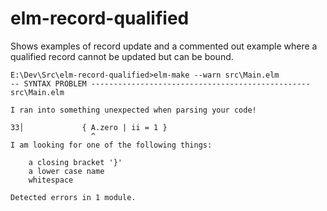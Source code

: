 # elm-record-qualified

Shows examples of record update and a commented out example where a qualified record cannot be updated but can be bound.

```
E:\Dev\Src\elm-record-qualified>elm-make --warn src\Main.elm
-- SYNTAX PROBLEM ------------------------------------------------- src\Main.elm

I ran into something unexpected when parsing your code!

33│             { A.zero | ii = 1 }
                  ^
I am looking for one of the following things:

    a closing bracket '}'
    a lower case name
    whitespace

Detected errors in 1 module.
```
